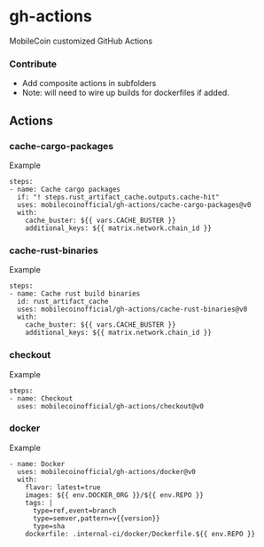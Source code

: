 # gh-actions
MobileCoin customized GitHub Actions

### Contribute

- Add composite actions in subfolders
- Note: will need to wire up builds for dockerfiles if added.

## Actions

### cache-cargo-packages

Example

```
steps:
- name: Cache cargo packages
  if: "! steps.rust_artifact_cache.outputs.cache-hit"
  uses: mobilecoinofficial/gh-actions/cache-cargo-packages@v0
  with:
    cache_buster: ${{ vars.CACHE_BUSTER }}
    additional_keys: ${{ matrix.network.chain_id }}
```

### cache-rust-binaries

Example

```
steps:
- name: Cache rust build binaries
  id: rust_artifact_cache
  uses: mobilecoinofficial/gh-actions/cache-rust-binaries@v0
  with:
    cache_buster: ${{ vars.CACHE_BUSTER }}
    additional_keys: ${{ matrix.network.chain_id }}
```

### checkout

Example

```
steps:
- name: Checkout
  uses: mobilecoinofficial/gh-actions/checkout@v0
```

### docker

Example

```
- name: Docker
  uses: mobilecoinofficial/gh-actions/docker@v0
  with:
    flavor: latest=true
    images: ${{ env.DOCKER_ORG }}/${{ env.REPO }}
    tags: |
      type=ref,event=branch
      type=semver,pattern=v{{version}}
      type=sha
    dockerfile: .internal-ci/docker/Dockerfile.${{ env.REPO }}
```
